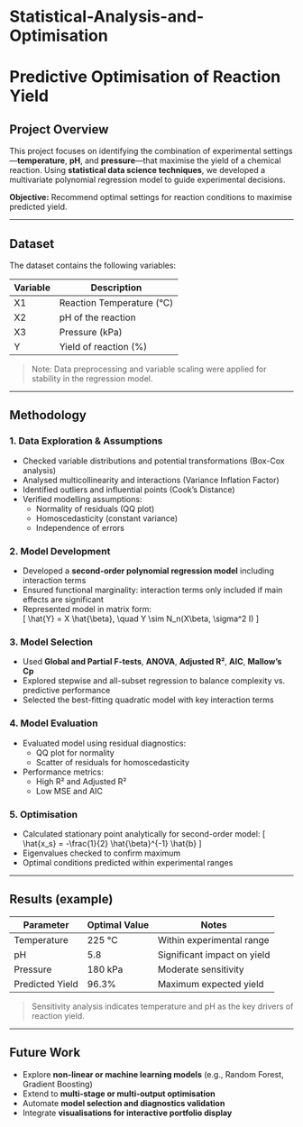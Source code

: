 # Statistical-Analysis-and-Optimisation

# Predictive Optimisation of Reaction Yield

## Project Overview
This project focuses on identifying the combination of experimental settings—**temperature**, **pH**, and **pressure**—that maximise the yield of a chemical reaction. Using **statistical data science techniques**, we developed a multivariate polynomial regression model to guide experimental decisions.

**Objective:** Recommend optimal settings for reaction conditions to maximise predicted yield.

---

## Dataset
The dataset contains the following variables:

| Variable | Description |
|----------|-------------|
| X1       | Reaction Temperature (°C) |
| X2       | pH of the reaction |
| X3       | Pressure (kPa) |
| Y        | Yield of reaction (%) |

> Note: Data preprocessing and variable scaling were applied for stability in the regression model.

---

## Methodology

### 1. Data Exploration & Assumptions
- Checked variable distributions and potential transformations (Box-Cox analysis)
- Analysed multicollinearity and interactions (Variance Inflation Factor)
- Identified outliers and influential points (Cook’s Distance)
- Verified modelling assumptions:
  - Normality of residuals (QQ plot)
  - Homoscedasticity (constant variance)
  - Independence of errors

### 2. Model Development
- Developed a **second-order polynomial regression model** including interaction terms
- Ensured functional marginality: interaction terms only included if main effects are significant
- Represented model in matrix form:  
  \[
  \hat{Y} = X \hat{\beta}, \quad Y \sim N_n(X\beta, \sigma^2 I)
  \]

### 3. Model Selection
- Used **Global and Partial F-tests**, **ANOVA**, **Adjusted R²**, **AIC**, **Mallow’s Cp**
- Explored stepwise and all-subset regression to balance complexity vs. predictive performance
- Selected the best-fitting quadratic model with key interaction terms

### 4. Model Evaluation
- Evaluated model using residual diagnostics:
  - QQ plot for normality
  - Scatter of residuals for homoscedasticity
- Performance metrics:
  - High R² and Adjusted R²
  - Low MSE and AIC

### 5. Optimisation
- Calculated stationary point analytically for second-order model:
  \[
  \hat{x_s} = -\frac{1}{2} \hat{\beta}^{-1} \hat{b}
  \]
- Eigenvalues checked to confirm maximum
- Optimal conditions predicted within experimental ranges

---

## Results (example)

| Parameter   | Optimal Value | Notes |
|------------|---------------|------|
| Temperature | 225 °C        | Within experimental range |
| pH          | 5.8           | Significant impact on yield |
| Pressure    | 180 kPa       | Moderate sensitivity |
| Predicted Yield | 96.3%     | Maximum expected yield |

> Sensitivity analysis indicates temperature and pH as the key drivers of reaction yield.
  
---

## Future Work
- Explore **non-linear or machine learning models** (e.g., Random Forest, Gradient Boosting)  
- Extend to **multi-stage or multi-output optimisation**  
- Automate **model selection and diagnostics validation**  
- Integrate **visualisations for interactive portfolio display**

